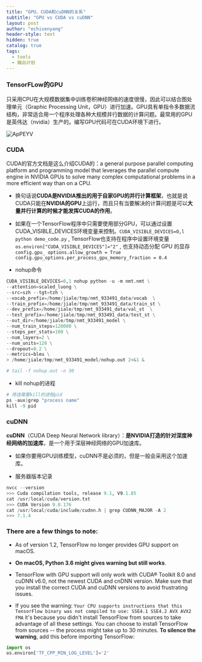 ```yaml
---
title: "GPU、CUDA和cuDNN的关系"
subtitle: "GPU vs CUDA vs cuDNN"
layout: post
author: "echisenyang"
header-style: text
hidden: true
catalog: true
tags:
  - tools
  - 输出计划
---
```




### TensorFLow的GPU

只采用CPU在大规模数据集中训练卷积神经网络的速度很慢，因此可以结合图处理单元（Graphic Processing Unit，GPU）进行加速。GPU具有单指令多数据流结构，非常适合用一个程序处理各种大规模并行数据的计算问题。最常用的GPU是英伟达（nvidia）生产的。编写GPU代码可在CUDA环境下进行。

![ApPEYV](https://gitee.com/echisenyang/GiteeForUpicUse/raw/master/uPic/ApPEYV.png)



### CUDA

CUDA的官方文档是这么介绍CUDA的：a general purpose parallel computing platform and programming model that leverages the parallel compute engine in NVIDIA GPUs to solve many complex computational problems in a more efficient way than on a CPU.

- 换句话说**CUDA是NVIDIA推出的用于自家GPU的并行计算框架**，也就是说CUDA只能在**NVIDIA的GPU**上运行，而且只有当要解决的计算问题是可以**大量并行计算的时候才能发挥CUDA的作用**。

- 如果在一个TensorFlow程序中只需要使用部分GPU，可以通过设置CUDA_VISIBLE_DEVICES环境变量来控制。`CUDA_VISIBLE_DEVICES=O,l python demo_code.py` , TensorFlow也支持在程序中设置环境变量 `os.environ["CUDA_VISIBLE_DEVICES"]="2"` , 也支持动态分配 GPU 的显存 `config.gpu_ options.allow_growth = True` `config.gpu_options.per_process_gpu_memory_fraction = 0.4` 

- nohup命令

```python
CUDA_VISIBLE_DEVICES=0,1 nohup python -u -m nmt.nmt \
--attention=scaled_luong \
--src=szh --tgt=tzh \
--vocab_prefix=/home/jiale/tmp/nmt_933491_data/vocab  \
--train_prefix=/home/jiale/tmp/nmt_933491_data/train_st \
--dev_prefix=/home/jiale/tmp/nmt_933491_data/val_st  \
--test_prefix=/home/jiale/tmp/nmt_933491_data/test_st \
--out_dir=/home/jiale/tmp/nmt_933491_model \
--num_train_steps=120000 \
--steps_per_stats=100 \
--num_layers=2 \
--num_units=128 \
--dropout=0.2 \
--metrics=bleu \
> /home/jiale/tmp/nmt_933491_model/nohup.out 2>&1 &

# tail -f nohup.out -n 30
```

- kill nohup的进程

```python
# 筛选需要kill的进程pid
ps -aux|grep "process name"
kill -9 pid
```



### cuDNN

**cuDNN**（CUDA Deep Neural Network library）：**是NVIDIA打造的针对深度神经网络的加速库**，是一个用于深层神经网络的GPU加速库。

- 如果你要用GPU训练模型，cuDNN不是必须的，但是一般会采用这个加速库。

- 服务器版本记录

```python
nvcc --version
>>> Cuda compilation tools, release 9.1, V9.1.85
cat /usr/local/cuda/version.txt
>>> CUDA Version 9.0.176
cat /usr/local/cuda/include/cudnn.h | grep CUDNN_MAJOR -A 2
>>> 7.1.4
```



### There are a few things to note:

- As of version 1.2, TensorFlow no longer provides GPU support on macOS.

- **On macOS, Python 3.6 might gives warning but still works**.

- TensorFlow with GPU support will only work with CUDA® Toolkit 8.0 and cuDNN v6.0, not the newest CUDA and cnDNN version. Make sure that you install the correct CUDA and cuDNN versions to avoid frustrating issues.

- If you see the warning: `Your CPU supports instructions that this TensorFlow binary was not compiled to use: SSE4.1 SSE4.2 AVX AVX2 FMA` it's because you didn't install TensorFlow from sources to take advantage of all these settings. You can choose to install TensorFlow from sources -- the process might take up to 30 minutes. **To silence the warning**, add this before importing TensorFlow:

```python
import os
os.environ['TF_CPP_MIN_LOG_LEVEL']='2'
```



